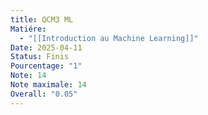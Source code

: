 ```yaml
---
title: QCM3 ML
Matiére:
  - "[[Introduction au Machine Learning]]"
Date: 2025-04-11
Status: Finis
Pourcentage: "1"
Note: 14
Note maximale: 14
Overall: "0.05"
---
```

